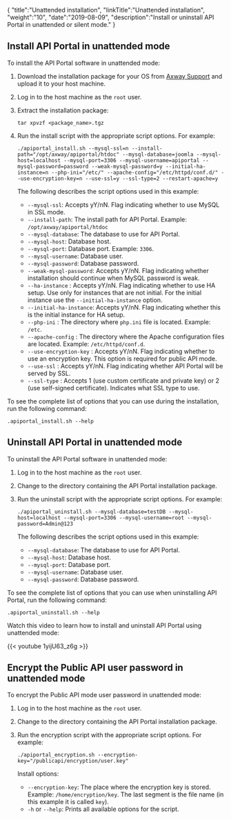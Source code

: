 {
    "title":"Unattended installation",
    "linkTitle":"Unattended installation",
    "weight":"10",
    "date":"2019-08-09",
    "description":"Install or uninstall API Portal in unattended or silent mode."
}

## Install API Portal in unattended mode

To install the API Portal software in unattended mode:

1. Download the installation package for your OS from [Axway Support](https://support.axway.com/) and upload it to your host machine.
2. Log in to the host machine as the `root` user.
3. Extract the installation package:

    ```
    tar xpvzf <package_name>.tgz
    ```

4. Run the install script with the appropriate script options. For example:

    ```
    ./apiportal_install.sh --mysql-ssl=n --install-path="/opt/axway/apiportal/htdoc" --mysql-database=joomla --mysql-host=localhost --mysql-port=3306 --mysql-username=apiportal --mysql-password=password --weak-mysql-password=y --initial-ha-instance=n --php-ini="/etc/" --apache-config="/etc/httpd/conf.d/" --use-encryption-key=n --use-ssl=y --ssl-type=2 --restart-apache=y
    ```

    The following describes the script options used in this example:

    * `--mysql-ssl`: Accepts yY/nN. Flag indicating whether to use MySQL in SSL mode.
    * `--install-path`: The install path for API Portal. Example: `/opt/axway/apiportal/htdoc`
    * `--mysql-database`: The database to use for API Portal.  
    * `--mysql-host`: Database host.
    * `--mysql-port`: Database port. Example: `3306`.
    * `--mysql-username`: Database user.
    * `--mysql-password`: Database password.
    * `--weak-mysql-password`: Accepts yY/nN. Flag indicating whether installation should continue when MySQL password is weak.
    * `--ha-instance`        : Accepts yY/nN. Flag indicating whether to use HA setup. Use only for instances that are not initial. For the initial instance use the     `--initial-ha-instance` option.
    * `--initial-ha-instance`: Accepts yY/nN. Flag indicating whether this is the initial instance for HA setup.
    * `--php-ini`            : The directory where `php.ini` file is located. Example: `/etc`.
    * `--apache-config`      : The directory where the Apache configuration files are located. Example: `/etc/httpd/conf.d`.
    * `--use-encryption-key` : Accepts yY/nN. Flag indicating whether to use an encryption key. This option is required for public API mode.
    * `--use-ssl`            : Accepts yY/nN. Flag indicating whether API Portal will be served by SSL.
    * `--ssl-type`           : Accepts 1 (use custom certificate and private key) or 2 (use self-signed certificate). Indicates what SSL type to use.

To see the complete list of options that you can use during the installation, run the following command:

```
.apiportal_install.sh --help
```

## Uninstall API Portal in unattended mode

To uninstall the API Portal software in unattended mode:

1. Log in to the host machine as the `root` user.
2. Change to the directory containing the API Portal installation package.
3. Run the uninstall script with the appropriate script options. For example:

    ```
    ./apiportal_uninstall.sh --mysql-database=testDB --mysql-host=localhost --mysql-port=3306 --mysql-username=root --mysql-password=Admin@123
    ```

    The following describes the script options used in this example:

    * `--mysql-database`: The database to use for API Portal.
    * `--mysql-host`: Database host.
    * `--mysql-port`: Database port.
    * `--mysql-username`: Database user.
    * `--mysql-password`: Database password.

To see the complete list of options that you can use when uninstalling API Portal, run the following command:

```
.apiportal_uninstall.sh --help
```

Watch this video to learn how to install and uninstall API Portal using unattended mode:

{{< youtube 1yijU63_z6g >}}

## Encrypt the Public API user password in unattended mode

To encrypt the Public API mode user password in unattended mode:

1. Log in to the host machine as the `root` user.
2. Change to the directory containing the API Portal installation package.
3. Run the encryption script with the appropriate script options. For example:

    ```
    ./apiportal_encryption.sh --encryption-key="/publicapi/encryption/user.key"
    ```

    Install options:

    * `--encryption-key`: The place where the encryption key is stored. Example: `/home/encryption/key`. The last segment is the file name (in this example it is called `key`).
    * `-h` or `--help`: Prints all available options for the script.
